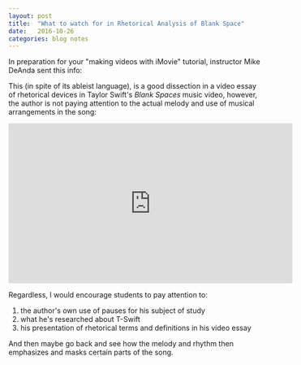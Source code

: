 ```yaml
---
layout: post
title:  "What to watch for in Rhetorical Analysis of Blank Space"
date:   2016-10-26
categories: blog notes
---
```


In preparation for your "making videos with iMovie" tutorial, instructor Mike DeAnda sent this info:

This (in spite of its ableist language), is a good dissection in a video essay of rhetorical devices in Taylor Swift's *Blank Spaces* music video, however, the author is not paying attention to the actual melody and use of musical arrangements in the song:

<iframe width="560" height="315" src="https://www.youtube.com/embed/3bgL8y3xHYo" frameborder="0" allowfullscreen></iframe>

Regardless, I would encourage students to pay attention to:

1. the author's own use of pauses for his subject of study
2. what he's researched about T-Swift
3. his presentation of rhetorical terms and definitions in his video essay

And then maybe go back and see how the melody and rhythm then emphasizes and masks certain parts of the song.
